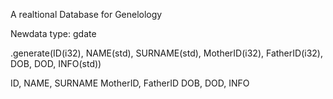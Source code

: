 A realtional Database for Genelology

Newdata type: gdate

.generate(ID(i32), NAME(std), SURNAME(std), MotherID(i32), FatherID(i32), DOB, DOD, INFO(std))





ID, NAME, SURNAME
MotherID, FatherID
DOB, DOD, INFO
